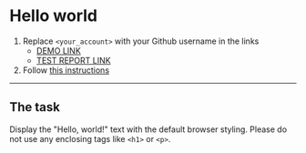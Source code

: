 # Hello world
1. Replace `<your_account>` with your Github username in the links
    - [DEMO LINK](https://InnaSoro.github.io/layout_hello-world/) <br>
    - [TEST REPORT LINK](https://InnaSoro.github.io/layout_hello-world/report/html_report/)
2. Follow [this instructions](https://mate-academy.github.io/layout_task-guideline/)
___

## The task 
Display the "Hello, world!" text with the default browser styling. Please do not 
use any enclosing tags like `<h1>` or `<p>`.
